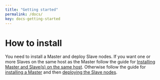 ```yaml
---
title: "Getting started"
permalink: /docs/
key: docs-getting-started
---
```


# How to install
You need to install a Master and deploy Slave nodes. 
If you want one or more Slaves on the same host as the Master follow the guide for [Installing Master and Slave(s) on the same host](/fireping/getting-started/same-host). Otherwise follow the guide for [installing a Master](/fireping/getting-started/master) and then [deploying the Slave nodes](/fireping/getting-started/slaves).